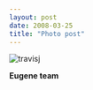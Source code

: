 ```yaml
---
layout: post
date: 2008-03-25
title: "Photo post"
---
```

![travisj](/images/d3d21a1cd66fb63f598289e58de170ec21001b80fc8b71e36be6e58fe9595c38.jpg)

<b>Eugene team</b>